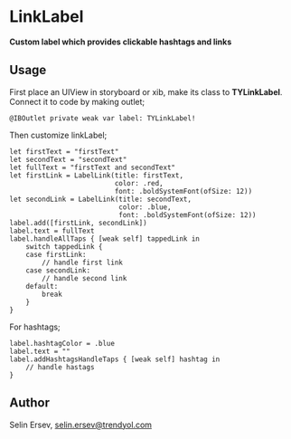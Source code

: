 # LinkLabel

**Custom label which provides clickable hashtags and links**

## Usage
First place an UIView in storyboard or xib, make its class to **TYLinkLabel**. Connect it to code by making outlet;

```
@IBOutlet private weak var label: TYLinkLabel!
```
Then customize linkLabel;

```
let firstText = "firstText"
let secondText = "secondText"
let fullText = "firstText and secondText"
let firstLink = LabelLink(title: firstText,
                          color: .red,
                          font: .boldSystemFont(ofSize: 12))
let secondLink = LabelLink(title: secondText,
                           color: .blue,
                           font: .boldSystemFont(ofSize: 12))
label.add([firstLink, secondLink])
label.text = fullText
label.handleAllTaps { [weak self] tappedLink in
    switch tappedLink {
    case firstLink:
        // handle first link
    case secondLink:
        // handle second link
    default:
        break
    }
}
```

For hashtags;
```
label.hashtagColor = .blue
label.text = ""
label.addHashtagsHandleTaps { [weak self] hashtag in
    // handle hastags
}
```

 ## Author
Selin Ersev, selin.ersev@trendyol.com
